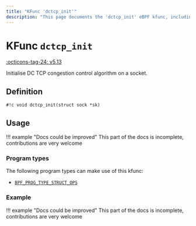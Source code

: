 ```yaml
---
title: "KFunc 'dctcp_init'"
description: "This page documents the 'dctcp_init' eBPF kfunc, including its definition, usage, program types that can use it, and examples."
---
```

# KFunc `dctcp_init`

<!-- [FEATURE_TAG](dctcp_init) -->
[:octicons-tag-24: v5.13](https://github.com/torvalds/linux/commit/e78aea8b2170be1b88c96a4d138422986a737336)
<!-- [/FEATURE_TAG] -->

Initialise DC TCP congestion control algorithm on a socket.

## Definition

<!-- [KFUNC_DEF] -->
`#!c void dctcp_init(struct sock *sk)`
<!-- [/KFUNC_DEF] -->

## Usage

!!! example "Docs could be improved"
    This part of the docs is incomplete, contributions are very welcome

### Program types

The following program types can make use of this kfunc:

<!-- [KFUNC_PROG_REF] -->
- [`BPF_PROG_TYPE_STRUCT_OPS`](../program-type/BPF_PROG_TYPE_STRUCT_OPS.md)
<!-- [/KFUNC_PROG_REF] -->

### Example

!!! example "Docs could be improved"
    This part of the docs is incomplete, contributions are very welcome

